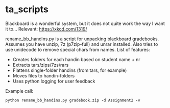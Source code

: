 ta_scripts
==========

Blackboard is a wonderful system, but it does not quite work the way I want it to... Relevant: https://xkcd.com/1319/

rename_bb_handins.py is a script for unpacking blackboard gradebooks.
Assumes you have unzip, 7z (p7zip-full) and unrar installed.
Also tries to use unidecode to remove special chars from names.
List of features:

 - Creates folders for each handin based on student name + nr
 - Extracts tars/zips/7zs/rars
 - Flattens single-folder handins (from tars, for example)
 - Moves files to handin-folders
 - Uses python logging for user feedback
    
Example call:

    python rename_bb_handins.py gradebook.zip -d Assignment2 -v 
